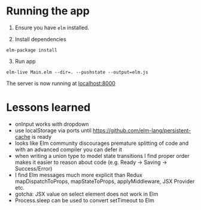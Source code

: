 # Running the app

1. Ensure you have `elm` installed.

2. Install dependencies

````
elm-package install
````

3. Run app

````
elm-live Main.elm --dir=. --pushstate --output=elm.js
````

The server is now running at [localhost:8000](localhost:8000)

# Lessons learned
- onInput works with dropdown
- use localStorage via ports until https://github.com/elm-lang/persistent-cache is ready
- looks like Elm community discourages premature splitting of code and with an advanced compiler you can defer it
- when writing a union type to model state transitions I find proper order makes it easier to reason about code (e.g. Ready -> Saving -> Success/Error)
- I find Elm messages much more explicit than Redux mapDispatchToProps, mapStateToProps, applyMiddleware, JSX Provider etc.
- gotcha: JSX value on select element does not work in Elm
- Process.sleep can be used to convert setTimeout to Elm
